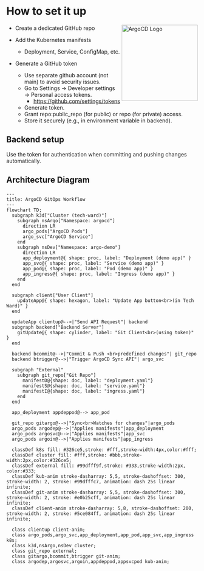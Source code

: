 # How to set it up

<img src="https://argo-cd.readthedocs.io/en/stable/assets/logo.png" title="ArgoCD Logo" alt="ArgoCD Logo" align="right" width="200" />

- Create a dedicated GitHub repo

- Add the Kubernetes manifests
  - Deployment, Service, ConfigMap, etc.

- Generate a GitHub token
  - Use separate github account (not main) to avoid security issues.
  - Go to Settings → Developer settings → Personal access tokens.
    - https://github.com/settings/tokens
  - Generate token.
  - Grant repo:public_repo (for public) or repo (for private) access.
  - Store it securely (e.g., in environment variable in backend).

## Backend setup

Use the token for authentication when committing and pushing changes automatically.

## Architecture Diagram

```mermaid
---
title: ArgoCD GitOps Workflow
---
flowchart TD;
  subgraph k3d["Cluster (tech-ward)"]
    subgraph nsArgo["Namespace: argocd"]
      direction LR
      argo_pods["ArgoCD Pods"]
      argo_svc["ArgoCD Service"]
    end
    subgraph nsDev["Namespace: argo-demo"]
      direction LR
      app_deployment@{ shape: proc, label: "Deployment (demo app)" }
      app_svc@{ shape: proc, label: "Service (demo app)" }
      app_pod@{ shape: proc, label: "Pod (demo app)" }
      app_ingress@{ shape: proc, label: "Ingress (demo app)" }
    end
  end

  subgraph client["User Client"]
    updateApp@{ shape: hexagon, label: "Update App button<br>(in Tech Ward)" }
  end

  updateApp clientup@-->|"Send API Request"| backend
  subgraph backend["Backend Server"]
    gitUpdate@{ shape: cylinder, label: "Git Client<br>(using token)" }
  end

  backend bcommit@-->|"Commit & Push <br>predefined changes"| git_repo
  backend btrigger@-->|"Trigger ArgoCD Sync API"| argo_svc

  subgraph "External"
    subgraph git_repo["Git Repo"]
      manifestD@{shape: doc, label: "deployment.yaml"}
      manifestS@{shape: doc, label: "service.yaml"}
      manifestI@{shape: doc, label: "ingress.yaml"}
    end
  end

  app_deployment appdeppod@--> app_pod

  git_repo gitargo@-->|"Sync<br>Watches for changes"|argo_pods
  argo_pods argodep@-->|"Applies manifests"|app_deployment
  argo_pods argosvc@-->|"Applies manifests"|app_svc
  argo_pods argoin@-->|"Applies manifests"|app_ingress

  classDef k8s fill: #326ce5,stroke: #fff,stroke-width:4px,color:#fff;
  classDef cluster fill: #fff,stroke: #bbb,stroke-width:2px,color:#326ce5;
  classDef external fill: #99dfff9f,stroke: #333,stroke-width:2px, color:#333;
  classDef kub-anim stroke-dasharray: 5,5, stroke-dashoffset: 300, stroke-width: 2, stroke: #99dfffc7, animation: dash 25s linear infinite;
  classDef git-anim stroke-dasharray: 5,5, stroke-dashoffset: 300, stroke-width: 2, stroke: #e0b25cff, animation: dash 25s linear infinite;
  classDef client-anim stroke-dasharray: 5,8, stroke-dashoffset: 200, stroke-width: 2, stroke: #5ce084ff, animation: dash 25s linear infinite;

  class clientup client-anim;
  class argo_pods,argo_svc,app_deployment,app_pod,app_svc,app_ingress k8s;
  class k3d,nsArgo,nsDev cluster;
  class git_repo external;
  class gitargo,bcommit,btrigger git-anim;
  class argodep,argosvc,argoin,appdeppod,appsvcpod kub-anim;
```

